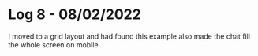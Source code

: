 # Log 8 - 08/02/2022

I moved to a grid layout and had found this example also made the chat fill the whole screen on mobile